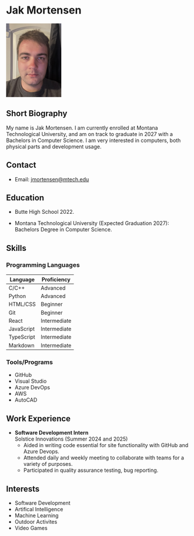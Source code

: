 # Jak Mortensen

<!--My image was too big, so I used this formatting to scale it down when rendered. -->
<img src="JMortensenPic.jpg" alt="Profile Photo" width="150">

## Short Biography

My name is Jak Mortensen. I am currently enrolled at Montana Technological University, and am on track to graduate in 2027 with a Bachelors in Computer Science. I am very interested in computers, both physical parts and development usage.

## Contact

- Email: jmortensen@mtech.edu

## Education

- Butte High School 2022.

- Montana Technological University (Expected Graduation 2027): Bachelors Degree in Computer Science.

## Skills

### Programming Languages

| Language           | Proficiency      |
|--------------------|------------------|
| C/C++              | Advanced         |
| Python             | Advanced         |
| HTML/CSS           | Beginner         |
| Git                | Beginner         |
| React              | Intermediate     |
| JavaScript         | Intermediate     |
| TypeScript         | Intermediate     |
| Markdown           | Intermediate     |

### Tools/Programs

- GitHub 
- Visual Studio
- Azure DevOps
- AWS
- AutoCAD

## Work Experience

- **Software Development Intern**   
    Solstice Innovations (Summer 2024 and 2025)
    - Aided in writing code essential for site functionality with GitHub and Azure Devops.
    - Attended daily and weekly meeting to collaborate with teams for a variety of purposes.
    - Participated in quality assurance testing, bug reporting.


## Interests

- Software Development
- Artifical Intelligence
- Machine Learning
- Outdoor Activites
- Video Games

